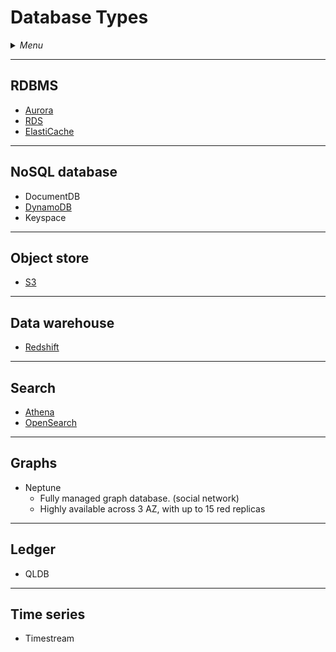 # Database Types

<details>
 <summary><i>Menu</i></summary>

- [RDBMS](#rdbms)
- [NoSQL](#nosql-database)
- [Object store](#object-store)
- [Data warehouse](#data-warehouse)
- [Search](#search)
- [Graphs](#graphs)
- [Ledger](#ledger)
- [Time series](#time-series)
</details>

---
## RDBMS
- [Aurora](../RDS-Aurora-ElastiCache/README.md#aurora)
- [RDS](../RDS-Aurora-ElastiCache/README.md#relational-database-service-rds)
- [ElastiCache](../RDS-Aurora-ElastiCache/README.md#elasticache)

---
## NoSQL database
- DocumentDB
- [DynamoDB](../serverless/README.md#dynamodb)
- Keyspace

---
## Object store
- [S3](../S3/README.md#s3)

---
## Data warehouse
- [Redshift](../data-analytics/README.md#redshift)

---
## Search
- [Athena](../data-analytics/README.md#athena)
- [OpenSearch](../data-analytics/README.md#opensearch-elasticsearch)

---
## Graphs
- Neptune
  - Fully managed graph database. (social network)
  - Highly available across 3 AZ, with up to 15 red replicas

---
## Ledger
- QLDB

---
## Time series
- Timestream